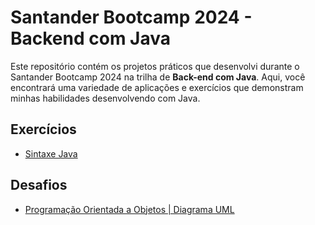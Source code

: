 # Santander Bootcamp 2024 - Backend com Java

Este repositório contém os projetos práticos que desenvolvi durante o Santander Bootcamp 2024 na trilha de **Back-end com Java**. 
Aqui, você encontrará uma variedade de aplicações e exercícios que demonstram minhas habilidades desenvolvendo com Java.

## Exercícios

- [Sintaxe Java](https://github.com/gabriellabueno/java-backend-bootcamp/tree/main/src/sintaxe)  

## Desafios

- [Programação Orientada a Objetos | Diagrama UML](src/poo/desafio/diagrama-uml.md)  
